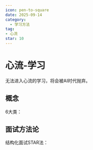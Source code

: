 ```yaml
---
icon: pen-to-square
date: 2025-09-14
category:
  - 学习方法
tag:
- 心流
star: 10
---
```


# 心流-学习
无法进入心流的学习，将会被AI时代抛弃。

## 概念

6大类：


## 面试方法论

结构化面试STAR法：
